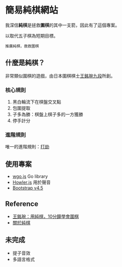 # 簡易純棋網站

我深信**純棋**是拯救**圍棋**的其中一支箭，因此有了這個專案。

以取代五子棋為短期目標。

`推廣純棋，救救圍棋`

## 什麼是純棋？

非常類似圍棋的遊戲，由日本圍棋棋士[王銘琬九段](https://zh.wikipedia.org/wiki/%E7%8E%8B%E9%8A%98%E7%90%AC)所創。

### 核心規則

1. 黑白輪流下在棋盤交叉點
2. 包圍提取
3. 子多為勝：棋盤上棋子多的一方獲勝
4. 停手計分

### 進階規則

唯一的進階規則：[打劫](https://youtu.be/3dMT9kaHYaU)

## 使用專案

+ [wgo.js](https://github.com/waltheri/wgo.js) Go library
+ [Howler.js](https://howlerjs.com/) 用於聲音
+ [Bootstrap v4.5](https://getbootstrap.com/docs/4.5/getting-started/introduction/)

## Reference

+ [王銘琬：用純棋，10分鐘學會圍棋](https://youtu.be/kJyPoZ6Xmsw)
+ [關於純棋](https://letsjungo.sinkirou.com/)

## 未完成

+ 提子音效
+ 多語言格式